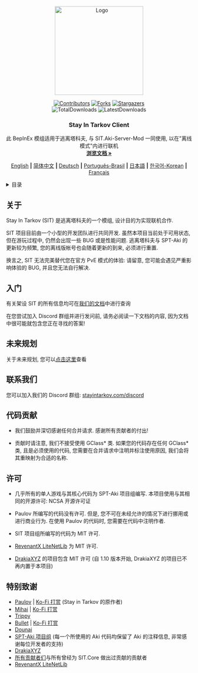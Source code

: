 <a name="readme-top"></a>

<!-- PROJECT LOGO -->
<br />
<div align="center">
  <a href="https://github.com/stayintarkov/StayInTarkov.Client">
    <img src="Assets/sit-logo-5.png" alt="Logo" height="240">
  </a>

  [![Contributors][contributors-shield]][contributors-url]
  [![Forks][forks-shield]][forks-url]
  [![Stargazers][stars-shield]][stars-url]
  <br/>
  ![TotalDownloads][downloads-total-shield]
  ![LatestDownloads][downloads-latest-shield]


<h3 align="center">Stay In Tarkov Client</h3>

  <p align="center">
    此 BepInEx 模组适用于逃离塔科夫, 与 SIT.Aki-Server-Mod 一同使用, 以在"离线模式"内进行联机
    <br />
    <a href="https://docs.stayintarkov.com/zh_CN/index.html"><strong>浏览文档 »</strong></a>
  </p>

  [English](README.md) **|** [简体中文](README_CN.md) **|** [Deutsch](README_DE.md) **|** [Português-Brasil](README_PO.md) **|** [日本語](README_JA.md) **|** [한국어-Korean](README_KO.md) **|** [Français](README_FR.md)
</div>



<!-- TABLE OF CONTENTS -->
<details>
  <summary>目录</summary>
  <ol>
    <li><a href="#%E5%85%B3%E4%BA%8E">关于</a></li>
    <li><a href="#%E5%85%A5%E9%97%A8">入门</a></li>
    <li><a href="#%E6%9C%AA%E6%9D%A5%E8%A7%84%E5%88%92">未来规划</a></li>
    <li><a href="#%E8%81%94%E7%B3%BB%E6%88%91%E4%BB%AC">联系我们</a></li>
    <li><a href="#%E4%BB%A3%E7%A0%81%E8%B4%A1%E7%8C%AE">代码贡献</a></li>
    <li><a href="#%E8%AE%B8%E5%8F%AF">许可</a></li>
    <li><a href="#%E7%89%B9%E5%88%AB%E8%87%B4%E8%B0%A2">特别致谢</a></li>
  </ol>
</details>



<!-- ABOUT THE PROJECT -->
## 关于

Stay In Tarkov (SIT) 是逃离塔科夫的一个模组, 设计目的为实现联机合作.

SIT 项目目前由一个小型的开发团队进行共同开发. 虽然本项目当前处于可用状态, 但在游玩过程中, 仍然会出现一些 BUG 或是性能问题. 逃离塔科夫与 SPT-Aki 的更新较为频繁, 您的离线版帐号也会随着更新的到来, 必须进行重置.

换言之, SIT 无法完美替代您在官方 PvE 模式的体验: 请留意, 您可能会遇见严重影响体验的 BUG, 并且您无法自行解决.


<!-- GETTING STARTED -->
## 入门

有关架设 SIT 的所有信息均可在[我们的文档](https://docs.stayintarkov.com/zh_CN/index.html)中进行查询

在您尝试加入 Discord 群组并进行发问前, 请务必阅读一下文档的内容, 因为文档中很可能就包含您正在寻找的答案!


<!-- ROADMAP -->
## 未来规划

关于未来规划, 您可以[点击这里](https://docs.stayintarkov.com/zh_CN/plans.html)查看


<!-- CONTACT -->
## 联系我们

您可以加入我们的 Discord 群组: [stayintarkov.com/discord](https://stayintarkov.com/discord)


<!-- CONTRIBUTING -->
## 代码贡献

* 我们鼓励并深切感谢任何合并请求. 感谢所有贡献者的付出!

* 贡献时请注意, 我们不接受使用 GClass* 类. 如果您的代码存在任何 GClass* 类, 且是必须使用的代码, 您需要在合并请求中注明并标注使用原因, 我们会将其重映射为合适的名称.


<!-- LICENSE -->
## 许可

* 几乎所有的单人游戏与其核心代码为 SPT-Aki 项目组编写. 本项目使用与其相同的开源许可: NCSA 开源许可证

* Paulov 所编写的代码没有许可. 但是, 您不可在未经允许的情况下进行挪用或进行商业行为. 在使用 Paulov 的代码时, 您需要在代码中注明作者.

* SIT 项目组所编写的代码为 MIT 许可.

* [RevenantX LiteNetLib](https://github.com/RevenantX/LiteNetLib) 为 MIT 许可.

* [DrakiaXYZ](https://github.com/DrakiaXYZ/) 的项目包含 MIT 许可 (自 1.10 版本开始, DrakiaXYZ 的项目已不再内置于本项目)


<!-- ACKNOWLEDGMENTS -->
## 特别致谢

* [Paulov](https://github.com/paulov-t) | [Ko-Fi 打赏](https://ko-fi.com/paulovt) (Stay in Tarkov 的原作者)
* [Mihai](https://github.com/mihaicm93) | [Ko-Fi 打赏](https://ko-fi.com/mmihai)
* [Trippy](https://github.com/trippyone)
* [Bullet](https://github.com/devbence) | [Ko-Fi 打赏](https://ko-fi.com/bullet4prz)
* [Dounai](https://github.com/dounai2333)
* [SPT-Aki 项目组](https://www.sp-tarkov.com/) (每一个所使用的 Aki 代码均保留了 Aki 的注释信息, 非常感谢每位开发者的支持)
* [DrakiaXYZ](https://github.com/DrakiaXYZ/)
* [所有贡献者们](https://github.com/stayintarkov/StayInTarkov.Client/graphs/contributors)与所有曾经为 SIT.Core 做出过贡献的贡献者
* [RevenantX LiteNetLib](https://github.com/RevenantX/LiteNetLib)


<!-- MARKDOWN LINKS & IMAGES -->
[contributors-shield]: https://img.shields.io/github/contributors/stayintarkov/StayInTarkov.Client.svg?style=for-the-badge

[contributors-url]: https://github.com/stayintarkov/StayInTarkov.Client/graphs/contributors

[forks-shield]: https://img.shields.io/github/forks/stayintarkov/StayInTarkov.Client.svg?style=for-the-badge&color=%234c1

[forks-url]: https://github.com/stayintarkov/StayInTarkov.Client/network/members

[stars-shield]: https://img.shields.io/github/stars/stayintarkov/StayInTarkov.Client?style=for-the-badge&color=%234c1

[stars-url]: https://github.com/stayintarkov/StayInTarkov.Client/stargazers

[downloads-total-shield]: https://img.shields.io/github/downloads/stayintarkov/StayInTarkov.Client/total?style=for-the-badge

[downloads-latest-shield]: https://img.shields.io/github/downloads/stayintarkov/StayInTarkov.Client/latest/total?style=for-the-badge
